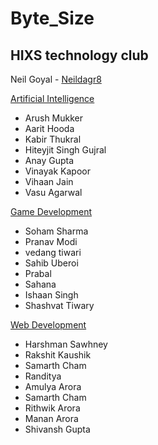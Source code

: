 # Byte_Size
<h2>HIXS technology club</h2>



Neil Goyal - [Neildagr8](https://github.com/Neildagr8)


[Artificial Intelligence](https://github.com/Neildagr8/Byte_Size/tree/master/AI)
- Arush Mukker	
- Aarit Hooda	
- Kabir Thukral	
- Hiteyjit Singh Gujral	
- Anay Gupta	
- Vinayak Kapoor	
- Vihaan Jain	
- Vasu Agarwal	


[Game Development](https://github.com/Neildagr8/Byte_Size/tree/master/Game%20Development)
- Soham Sharma	
- Pranav Modi	
- vedang tiwari	
- Sahib Uberoi	
- Prabal	
- Sahana	
- Ishaan Singh	
- Shashvat Tiwary	


[Web Development](https://github.com/Neildagr8/Byte_Size/tree/master/Web%20Development)
- Harshman Sawhney	
- Rakshit Kaushik	
- Samarth Cham	
- Randitya	
- Amulya Arora	
- Samarth Cham	
- Rithwik Arora	
- Manan Arora	
- Shivansh Gupta	
